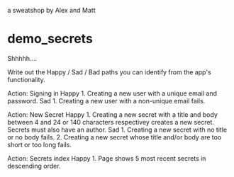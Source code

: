 a sweatshop by Alex and Matt

demo_secrets
============

Shhhhh....

Write out the Happy / Sad / Bad paths you can identify from the app's functionality.

Action: Signing in
  Happy
    1. Creating a new user with a unique email and password.
  Sad
    1. Creating a new user with a non-unique email fails.

Action: New Secret 
  Happy
    1. Creating a new secret with a title and body between 4 and 24 or 140 characters respectivey creates a new secret. Secrets must also have an author.
  Sad
    1. Creating a new secret with no title or no body fails.
    2. Creating a new secret whose title and/or body are too short or too long fails.

Action: Secrets index
  Happy
    1. Page shows 5 most recent secrets in descending order.


